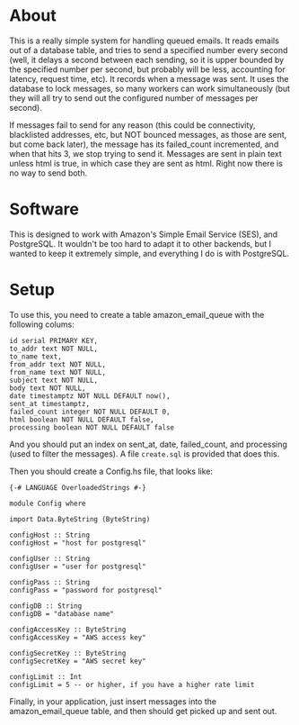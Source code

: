 # About

This is a really simple system for handling queued emails. It reads
emails out of a database table, and tries to send a specified number
every second (well, it delays a second between each sending, so it is
upper bounded by the specified number per second, but probably will be
less, accounting for latency, request time, etc). It records when a
message was sent. It uses the database to lock messages, so many workers
can work simultaneously (but they will all try to send out the configured
number of messages per second).

If messages fail to send for any reason (this could be connectivity,
blacklisted addresses, etc, but NOT bounced messages, as those are
sent, but come back later), the message has its failed_count
incremented, and when that hits 3, we stop trying to send it. Messages
are sent in plain text unless html is true, in which case they are
sent as html. Right now there is no way to send both.

# Software

This is designed to work with Amazon's Simple Email Service (SES), and
PostgreSQL. It wouldn't be too hard to adapt it to other backends, but
I wanted to keep it extremely simple, and everything I do is with
PostgreSQL.

# Setup

To use this, you need to create a table amazon_email_queue with the
following colums:

    id serial PRIMARY KEY,
    to_addr text NOT NULL,
    to_name text,
    from_addr text NOT NULL,
    from_name text NOT NULL,
    subject text NOT NULL,
    body text NOT NULL,
    date timestamptz NOT NULL DEFAULT now(),
    sent_at timestamptz,
    failed_count integer NOT NULL DEFAULT 0,
    html boolean NOT NULL DEFAULT false,
    processing boolean NOT NULL DEFAULT false

And you should put an index on sent_at, date, failed_count, and processing (used to filter the messages). A file `create.sql` is provided that does this.

Then you should create a Config.hs file, that looks like:

    {-# LANGUAGE OverloadedStrings #-}

    module Config where

    import Data.ByteString (ByteString)

    configHost :: String
    configHost = "host for postgresql"

    configUser :: String
    configUser = "user for postgresql"

    configPass :: String
    configPass = "password for postgresql"

    configDB :: String
    configDB = "database name"

    configAccessKey :: ByteString
    configAccessKey = "AWS access key"

    configSecretKey :: ByteString
    configSecretKey = "AWS secret key"

    configLimit :: Int
    configLimit = 5 -- or higher, if you have a higher rate limit

Finally, in your application, just insert messages into the
amazon_email_queue table, and then should get picked up and sent out.
